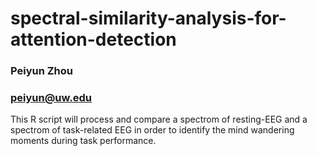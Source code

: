 # spectral-similarity-analysis-for-attention-detection
### Peiyun Zhou 
### peiyun@uw.edu 
This R script will process and compare a spectrom of resting-EEG and a spectrom of task-related EEG 
in order to identify the mind wandering moments during task performance. 
